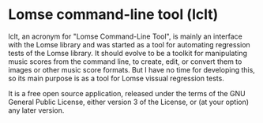 # Lomse command-line tool (lclt)


lclt, an acronym for "Lomse Command-Line Tool", is mainly an interface with the Lomse library and was started as a tool for automating regression tests of the Lomse library. It should evolve to be a toolkit for manipulating music scores from the command line, to create, edit, or convert them to images or other music score formats. But I have no time for developing this, so its main purpose is as a tool for Lomse vissual regression tests.


It is a free open source application, released under the terms of the GNU General Public License, either version 3 of the License, or (at your option) any later version.

